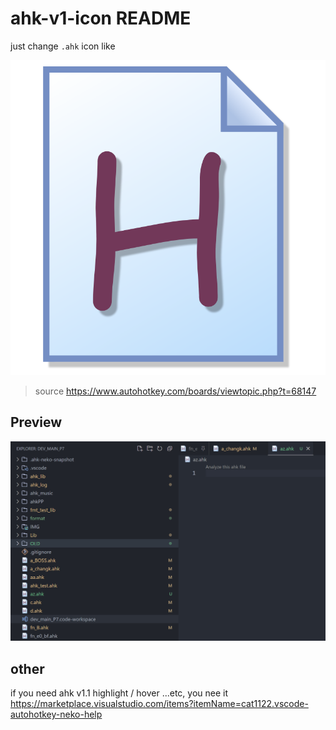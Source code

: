 # ahk-v1-icon README

just change `.ahk` icon like

![alt text](icon_ahk_v1.png)
> source <https://www.autohotkey.com/boards/viewtopic.php?t=68147>

## Preview

![alt text](feature.jpg)

## other

if you need ahk v1.1 highlight / hover ...etc, you nee it <https://marketplace.visualstudio.com/items?itemName=cat1122.vscode-autohotkey-neko-help>